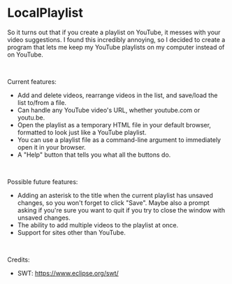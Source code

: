 # LocalPlaylist
So it turns out that if you create a playlist on YouTube, it messes with your video suggestions. I found this incredibly annoying, so I decided to create a program that lets me keep my YouTube playlists on my computer instead of on YouTube.

&nbsp;

Current features:
* Add and delete videos, rearrange videos in the list, and save/load the list to/from a file.
* Can handle any YouTube video's URL, whether youtube.com or youtu.be.
* Open the playlist as a temporary HTML file in your default browser, formatted to look just like a YouTube playlist.
* You can use a playlist file as a command-line argument to immediately open it in your browser.
* A "Help" button that tells you what all the buttons do.

&nbsp;

Possible future features:
* Adding an asterisk to the title when the current playlist has unsaved changes, so you won't forget to click "Save". Maybe also a prompt asking if you're sure you want to quit if you try to close the window with unsaved changes.
* The ability to add multiple videos to the playlist at once.
* Support for sites other than YouTube.

&nbsp;

Credits:
* SWT: https://www.eclipse.org/swt/
